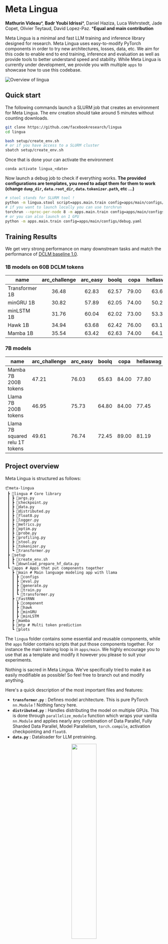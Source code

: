 # Meta Lingua

**Mathurin Videau***, **Badr Youbi Idrissi***, Daniel Haziza, Luca Wehrstedt, Jade Copet, Olivier Teytaud, David Lopez-Paz. ***Equal and main contribution**

Meta Lingua is a minimal and fast LLM training and inference library designed for research. Meta Lingua uses easy-to-modify PyTorch components in order to try new architectures, losses, data, etc. We aim for this code to enable end to end training, inference and evaluation as well as provide tools to better understand speed and stability. While Meta Lingua is currently under development, we provide you with multiple `apps` to showcase how to use this codebase.

![Overview of lingua](lingua_overview.svg)

## Quick start

The following commands launch a SLURM job that creates an environment for Meta Lingua.
The env creation should take around 5 minutes without counting downloads. 

```bash
git clone https://github.com/facebookresearch/lingua
cd lingua

bash setup/create_env.sh
# or if you have access to a SLURM cluster
sbatch setup/create_env.sh
```
Once that is done your can activate the environment 
```
conda activate lingua_<date>
```
Now launch a debug job to check if everything works.  **The provided configurations are templates, you need to adapt them for them to work (change `dump_dir`, `data.root_dir`, `data.tokenizer.path`, etc ...)**

```bash
# stool stands for SLURM tool !
python -m lingua.stool script=apps.main.train config=apps/main/configs/debug.yaml nodes=1 partition=<partition>
# if you want to launch locally you can use torchrun
torchrun --nproc-per-node 8 -m apps.main.train config=apps/main/configs/debug.yaml
# or you can also launch on 1 GPU
python -m apps.main.train config=apps/main/configs/debug.yaml
```
## Training Results 

We get very strong performance on many downstream tasks and match the performance of [DCLM baseline 1.0](https://arxiv.org/abs/2406.11794).

### 1B models on 60B DCLM tokens
| name           | arc_challenge | arc_easy | boolq |  copa | hellaswag |  obqa |  piqa |  siqa | winogrande |  nq  |  tqa  |
|----------------|:-------------:|:--------:|:-----:|:-----:|:---------:|:-----:|:-----:|:-----:|:----------:|:----:|:-----:|
| Transformer 1B |     36.48     |   62.83  | 62.57 | 79.00 |   63.62   | 37.40 | 75.14 | 45.19 |    61.64   | 8.75 | 26.31 |
| minGRU 1B      |     30.82     |   57.89  | 62.05 | 74.00 |   50.27   | 37.00 | 72.31 | 43.76 |    52.49   | 3.24 |  9.03 |
| minLSTM 1B     |     31.76     |   60.04  | 62.02 | 73.00 |   53.39   | 36.40 | 72.36 | 45.09 |    52.80   | 4.52 | 12.73 |
| Hawk 1B        |     34.94     |   63.68  | 62.42 | 76.00 |   63.10   | 38.20 | 73.23 | 46.01 |    55.33   | 8.42 | 23.58 |
| Mamba 1B       |     35.54     |   63.42  | 62.63 | 74.00 |   64.16   | 38.80 | 75.24 | 45.14 |    60.14   | 8.84 | 26.64 |

### 7B models

| name                             | arc_challenge | arc_easy | boolq | copa  | hellaswag | obqa  | piqa  | siqa  | winogrande | mmlu  | nq    | tqa   | bbh   |
|----------------------------------|---------------|----------|-------|-------|-----------|-------|-------|-------|------------|-------|-------|-------|-------|
| Mamba 7B 200B tokens             | 47.21         | 76.03    | 65.63 | 84.00 | 77.80     | 44.00 | 80.25 | 49.69 | 70.24      | 32.81 | 20.53 | 51.93 | 20.35 |
| Llama 7B 200B tokens             | 46.95         | 75.73    | 64.80 | 84.00 | 77.45     | 45.00 | 80.20 | 48.26 | 70.32      | 48.64 | 20.66 | 51.01 | 31.47 |
| Llama 7B squared relu 1T tokens  | 49.61         | 76.74    | 72.45 | 89.00 | 81.19     | 44.80 | 82.05 | 49.95 | 72.14      | 60.56 | 25.68 | 59.52 | 42.11 |

## Project overview

Meta Lingua is structured as follows:

```
📦meta-lingua
 ┣ 📂lingua # Core library
 ┃ ┣ 📜args.py
 ┃ ┣ 📜checkpoint.py
 ┃ ┣ 📜data.py
 ┃ ┣ 📜distributed.py
 ┃ ┣ 📜float8.py
 ┃ ┣ 📜logger.py
 ┃ ┣ 📜metrics.py
 ┃ ┣ 📜optim.py
 ┃ ┣ 📜probe.py
 ┃ ┣ 📜profiling.py
 ┃ ┣ 📜stool.py
 ┃ ┣ 📜tokenizer.py
 ┃ ┗ 📜transformer.py
 ┣ 📂setup
 ┃ ┣ 📜create_env.sh
 ┃ ┗ 📜download_prepare_hf_data.py
 ┗ 📂apps # Apps that put components together
   ┣ 📂main # Main language modeling app with llama
   ┃ ┣ 📂configs
   ┃ ┣ 📜eval.py
   ┃ ┣ 📜generate.py
   ┃ ┣ 📜train.py
   ┃ ┗ 📜transformer.py
   ┣ 📂fastRNN 
   ┃ ┣ 📂component
   ┃ ┣ 📂hawk
   ┃ ┣ 📂minGRU
   ┃ ┣ 📂minLSTM
   ┣ 📂mamba
   ┣ 📂mtp # Multi token prediction
   ┗ 📂plots
```

The `lingua` folder contains some essential and reusable components, while the `apps` folder contains scripts that put those components together. For instance the main training loop is in `apps/main`. We highly encourage you to use that as a template and modify it however you please to suit your experiments. 

Nothing is sacred in Meta Lingua. We've specifically tried to make it as easily modifiable as possible! So feel free to branch out and modify anything. 

Here's a quick description of the most important files and features:

- **`transformer.py`** : Defines model architecture. This is pure PyTorch `nn.Module` ! Nothing fancy here. 
- **`distributed.py`** : Handles distributing the model on multiple GPUs. This is done through `parallelize_module` function which wraps your vanilla `nn.Module` and applies nearly any combination of Data Parallel, Fully Sharded Data Parallel, Model Parallelism, `torch.compile`, activation checkpointing and `float8`. 
- **`data.py`** : Dataloader for LLM pretraining.

<p align="center">  
 <img src="dataloader.png" width="40%"/>
</p>

- **`profiling.py`** : Small wrapper around xformers' profiler which provides automatic MFU and HFU calculation and dumps profile traces in profiling folder in your dump directory. It also has memory profiling trace. 
- **`checkpoint.py`** : Manages model checkpoints. It saves model in checkpoints folder in your dump dir in .distcp format which is the new PyTorch distributed saving method. This format allows to reload the model with a different number of GPUs and with a different sharding. You can also convert those into normal PyTorch checkpoints with `torch.distributed.checkpoint.format_utils.dcp_to_torch_save` and the other way around `torch_save_to_dcp`.
- **`args.py`** : Utilities to work with configs. 

## Configuration

Most components need configuration and we chose to use data classes to represent these configuration objects. `args.py` helps with converting between `config.yaml` and config dictionaries into the respective data classes. 

So for examples the `TrainArgs` in `apps/main/train.py` has a `LMTransformerArgs`, `OptimArgs`, etc ... as children. 

Here is an example configuration file that will be converted to `TrainArgs`:

```yaml
# This is where Meta Lingua will store anything related to the experiment. 
dump_dir: /path/to/dumpdir
name: "debug"
steps: 1000

seed: 12

optim:
    lr: 3e-4
    warmup: 2000
    lr_min_ratio: 0.000001
    clip: 10.0

distributed:
    fsdp_type: full_shard
    compile: true
    selective_activation_checkpointing: false

model:
    dim: 1024
    n_layers: 8
    n_heads: 8

data:
    root_dir: data/shuffled
    sources:
      wikipedia: 80.0
      arxiv: 20.0
    batch_size: 32
    seq_len: 1024
    load_async: true
    tokenizer:
        name: sp
        path: tokenizers/llama2.model
```


## Launching jobs

### Command line arguments

The command line interface in all scripts (`train.py`, `eval.py`, `stool.py`) uses [OmegaConf](https://omegaconf.readthedocs.io/en/2.3_branch/usage.html#from-command-line-arguments)
This accepts arguments as a dot list
So if the dataclass looks like
```python
@dataclass
class DummyArgs:
    name: str = "blipbloup"
    mode: LMTransformerArgs = LMTransformerArgs()
    
@dataclass
class LMTransformerArgs:
    dim: int = 512
    n_layers: int = 12
```

Then you can pass `model.dim = 32` to change values in `LMTransformerArgs`
or just `name = tictac` for top level attributes.

**`train.py`** simply takes as argument the path to a config file and will load that config. The behavior here is as follows:
1. We instantiate `TrainArgs` with its default values
2. We override those default values with the ones in the provided config file
3. We override the result with the additional arguments provided through command line

If we take the `DummyArgs` example above, calling `train.py` with `train.py config=debug.yaml model.dim=64 name=tictac` 
where `debug.yaml` contains 
```yaml
model:
    n_layers: 24
```
will launch training with the config 
```python
DummyArgs(name="tictac", LMTransformerArgs(dim=64, n_layers=24))
```

### Launching with SLURM

Since we want to do distributed training, we need `train.py` to run N times (with N being the number of GPUs)

The easiest way to do this is through SLURM. And in order to make that simpler, we provide `lingua/stool.py` which is a simple python script that 
1. Saves the provided config to `dump_dir`
2. Copies your current code to `dump_dir` in order to back it up 
3. Creates an sbatch file `submit.slurm` which is then used to launch the job with the provided config. 

It can either be used through command line 

```bash
python -m lingua.stool config=apps/main/configs/debug.yaml nodes=1 account=fair_amaia_cw_codegen qos=lowest
```

Or the `launch_job` function directly. This allows you for example to create many arbitrary configs (to sweep parameters, do ablations) in a jupyter notebook and launch jobs directly from there. 

Since the configuration file is copied to `dump_dir`, an easy way to iterate is to simply change the config file and launch the same command above. 

## Debugging
In order to iterate quickly, it is preferable not to have to wait for a SLURM allocation every time. You can instead ask SLURM to allocate resources for you, then once they're allocated you can run multiple commands on that same allocation. 

For example you can do :

```bash
salloc --nodes 2 --cpus-per-gpu 16 --mem 1760GB --gres=gpu:8 --exclusive --time=72:00:00
```

Which will give you access to 2 nodes in your current terminal. Once the allocation is done, you will see some SLURM environement variables that were automatically added such as `$SLURM_JOB_ID` and others... This allows you for example to do in the same terminal

```bash
srun -n 16 python -m apps.main.train config=apps/main/configs/debug.yaml
```

Which will run the `python -m apps.main.train config=apps/main/configs/debug.yaml` command on each of the 16 GPUs. If this crashes or ends you can just relaunch `srun` again because the nodes are already allocated to you and you don't have to wait for SLURM to give you the resources again.

This will also show you the outputs of all those commands in the same terminal which might become cumbersome. 

Instead you can use `stool` directly to configure logs to be separated into different files per GPU.

```bash
python -m lingua.stool config=apps/main/configs/debug.yaml nodes=2 launcher=bash dirs_exists_ok=true
```

Notice that we added **`launcher=bash`** which basically means that the generated `submit.slurm` will simply be executed instead of submitting it through `sbatch`. The `submit.slurm` has an `srun` command also so this is very similar to the above `srun` command. We also add **`dirs_exists_ok=true`** to tell `stool` that it is okay to override things in an existing folder (code, config, etc)

If you want to use `pdb` to step through your code, you should use `-n 1` to run only on 1 GPU. 

## Evaluations

Evaluations can run either during training periodically or you directly launch evals on a given checkpoint as follows:

```bash
srun -n 8 python -u -m apps.main.eval config=apps/main/configs/eval.yaml
```

You need to specify the checkpoint and dump dir of the evaluation in that config

Or through `stool` with

```bash
python -m lingua.stool script=apps.main.eval config=apps/main/configs/eval.yaml nodes=1 account=fair_amaia_cw_codegen qos=lowest
```

## Dump dir structure

```
📂example_dump_dir
 ┣ 📂checkpoints
 ┃ ┣ 📂0000001000
 ┃ ┣ 📂0000002000
 ┃ ┣ 📂0000003000
 ┃ ┣ 📂0000004000
 ┃ ┣ 📂0000005000
 ┃ ┣ 📂0000006000
 ┃ ┣ 📂0000007000 # Checkpoint and train state saved every 1000 steps here
 ┃ ┃ ┣ 📜.metadata
 ┃ ┃ ┣ 📜__0_0.distcp
 ┃ ┃ ┣ 📜__1_0.distcp
 ┃ ┃ ┣ 📜params.json
 ┃ ┃ ┣ 📜train_state_00000.json
 ┃ ┃ ┗ 📜train_state_00001.json
 ┣ 📂code # Backup of the code at the moment the job was launched
 ┣ 📂logs
 ┃ ┗ 📂166172 # Logs for each GPU in this SLURM job.
 ┃ ┃ ┣ 📜166172.stderr
 ┃ ┃ ┣ 📜166172.stdout
 ┃ ┃ ┣ 📜166172_0.err
 ┃ ┃ ┣ 📜166172_0.out
 ┃ ┃ ┣ 📜166172_1.err
 ┃ ┃ ┗ 📜166172_1.out
 ┣ 📂profiling
 ┃ ┣ 📂memory_trace_plot # Trace of memory usage through time for all GPUs
 ┃ ┃ ┣ 📜000102_h100-192-145_451082.html
 ┃ ┃ ┣ 📜000102_h100-192-145_451083.html
 ┃ ┗ 📂profile_CPU_CUDA_000104 # Profiling traces for all GPUs
 ┃ ┃ ┣ 📜h100-192-145_451082.1720183858874741723.pt.trace.json.gz
 ┃ ┃ ┗ 📜h100-192-145_451083.1720183858865656716.pt.trace.json.gz
 ┣ 📜base_config.yaml
 ┣ 📜config.yaml
 ┣ 📜metrics.jsonl
 ┗ 📜submit.slurm
```

## Related repositories

Here we highlight some related work that is complementary to this one. Most important being [torchtitan](https://github.com/pytorch/torchtitan) and [torchtune](https://github.com/pytorch/torchtune). 

Lingua is designed for researchers who want to experiment with new ideas for LLM pretraining and get quick feedback on both training/inference speed and downstream benchmarks. Our goal is to lower the barrier to entry for LLM research by providing a lightweight and focused codebase.

We see torchtitan, torchtune, and lingua as complementary tools. Torchtitan is excellent for large-scale work because it features 3D parallelism and is likely to integrate the latest PyTorch distributed training features more quickly, thanks to its close ties to the PyTorch team. On the other hand, Torchtune excels at fine-tuning, especially when GPU resources are limited, by offering various fine-tuning strategies like LoRA, QLoRA, DPO, and PPO.

A typical workflow could look like this: you might first test a new idea in Lingua, then scale it up further with Torchtitan, and finally use Torchtune for instruction or preference fine-tuning.

Although there's definitely some overlap among these codebases, we think it's valuable to have focused tools for different aspects of LLM work. For example, Torchtitan aims to showcase the latest distributed training features of PyTorch in a clean, minimal codebase, but for most research, you really don't need every feature PyTorch has to offer or the capability to scale to 100B parameters on 4096 GPUs. For instance, we think that FSDP + torch compile will cover 90% of all needs of a researcher. With lingua, we tried to ask "What's the minimal set of features needed to draw solid conclusions on the scalability of idea X?"

We believe this targeted approach helps researchers make progress faster without the mental overhead of using many techniques that might not be needed.

## Citation

```
@misc{meta_lingua,
  author = {Mathurin Videau, Badr Youbi Idrissi, Daniel Haziza, Luca Wehrstedt, Jade Copet, Olivier Teytaud, David Lopez-Paz},
  title = {{Meta Lingua}: A minimal {PyTorch LLM} training library},
  url = {https://github.com/facebookresearch/lingua},
  year = {2024}
}
```
## License

Meta Lingua is licensed under BSD-3-Clause license. Refer to the LICENSE file in the top level directory.
